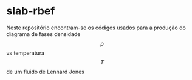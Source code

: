 # slab-rbef

Neste repositório encontram-se os códigos usados para a produção do diagrama de fases densidade $$\rho$$ vs temperatura $$T$$ de um fluido de Lennard Jones 
